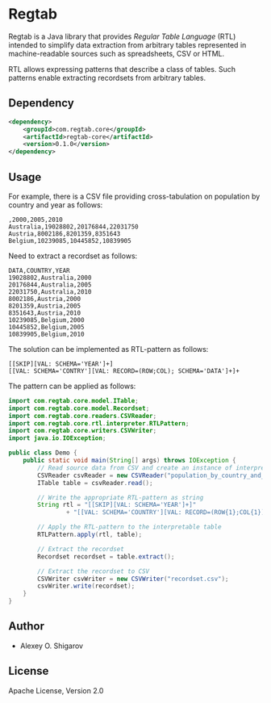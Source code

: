# Regtab
Regtab is a Java library that provides _Regular Table Language_ (RTL)
intended to simplify data extraction from arbitrary tables represented
in machine-readable sources such as spreadsheets, CSV or HTML. 

RTL allows expressing patterns
that describe a class of tables. Such patterns enable
extracting recordsets from arbitrary tables.

## Dependency

```xml
<dependency>
    <groupId>com.regtab.core</groupId>
    <artifactId>regtab-core</artifactId>
    <version>0.1.0</version>
</dependency>
```
## Usage

For example, there is a CSV file providing cross-tabulation 
on population by country and year as follows:
```
,2000,2005,2010
Australia,19028802,20176844,22031750
Austria,8002186,8201359,8351643
Belgium,10239085,10445852,10839905
```

Need to extract a recordset as follows:
```
DATA,COUNTRY,YEAR
19028802,Australia,2000
20176844,Australia,2005
22031750,Australia,2010
8002186,Austria,2000
8201359,Austria,2005
8351643,Austria,2010
10239085,Belgium,2000
10445852,Belgium,2005
10839905,Belgium,2010
```

The solution can be implemented as RTL-pattern as follows:
```
[[SKIP][VAL: SCHEMA='YEAR']+]
[[VAL: SCHEMA='CONTRY'][VAL: RECORD=(ROW;COL); SCHEMA='DATA']+]+
```

The pattern can be applied as follows:
```java
import com.regtab.core.model.ITable;
import com.regtab.core.model.Recordset;
import com.regtab.core.readers.CSVReader;
import com.regtab.core.rtl.interpreter.RTLPattern;
import com.regtab.core.writers.CSVWriter;
import java.io.IOException;

public class Demo {
    public static void main(String[] args) throws IOException {
        // Read source data from CSV and create an instance of interpretable table
        CSVReader csvReader = new CSVReader("population_by_country_and_year.csv");
        ITable table = csvReader.read();

        // Write the appropriate RTL-pattern as string
        String rtl = "[[SKIP][VAL: SCHEMA='YEAR']+]"
                + "[[VAL: SCHEMA='COUNTRY'][VAL: RECORD=(ROW{1};COL{1}); SCHEMA='DATA']+]+";

        // Apply the RTL-pattern to the interpretable table
        RTLPattern.apply(rtl, table);

        // Extract the recordset
        Recordset recordset = table.extract();

        // Extract the recordset to CSV
        CSVWriter csvWriter = new CSVWriter("recordset.csv");
        csvWriter.write(recordset);
    }
}
```

## Author

* Alexey O. Shigarov

## License
Apache License, Version 2.0
